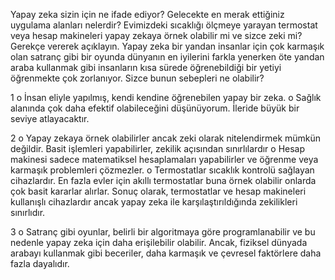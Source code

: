 Yapay zeka sizin için ne ifade ediyor? Gelecekte en merak ettiğiniz uygulama alanları nelerdir?
Evimizdeki sıcaklığı ölçmeye yarayan termostat veya hesap makineleri yapay zekaya örnek olabilir mi ve sizce zeki mi? Gerekçe vererek açıklayın.
Yapay zeka bir yandan insanlar için çok karmaşık olan satranç gibi bir oyunda dünyanın en iyilerini farkla yenerken öte yandan araba kullanmak gibi insanların kısa sürede öğrenebildiği bir yetiyi öğrenmekte çok zorlanıyor. Sizce bunun sebepleri ne olabilir?

1
o İnsan eliyle yapılmış, kendi kendine öğrenebilen yapay bir zeka.
o Sağlık alanında çok daha efektif olabileceğini düşünüyorum. İleride büyük bir seviye atlayacaktır.

2
o Yapay zekaya örnek olabilirler ancak zeki olarak nitelendirmek mümkün değildir. Basit işlemleri yapabilirler, zekilik açısından sınırlılardır
o Hesap makinesi sadece matematiksel hesaplamaları yapabilirler ve öğrenme veya karmaşık problemleri çözmezler.
o Termostatlar sıcaklık kontrolü sağlayan cihazlardır. En fazla evler için akıllı termostatlar buna örnek olabilir onlarda çok basit kararlar alırlar.
Sonuç olarak, termostatlar ve hesap makineleri kullanışlı cihazlardır ancak yapay zeka ile karşılaştırıldığında zekilikleri sınırlıdır.

3
o  Satranç gibi oyunlar, belirli bir algoritmaya göre programlanabilir ve bu nedenle yapay zeka için daha erişilebilir olabilir. Ancak, fiziksel dünyada arabayı kullanmak gibi beceriler, daha karmaşık ve çevresel faktörlere daha fazla dayalıdır.
